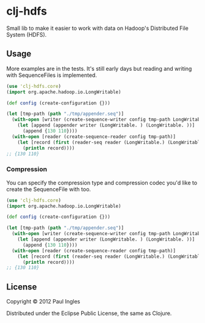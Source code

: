 # clj-hdfs

Small lib to make it easier to work with data on Hadoop's Distributed File System (HDFS).

## Usage

More examples are in the tests. It's still early days but reading and writing with SequenceFiles is implemented.

```clj
(use 'clj-hdfs.core)
(import org.apache.hadoop.io.LongWritable)

(def config (create-configuration {}))

(let [tmp-path (path "./tmp/appender.seq")]
  (with-open [writer (create-sequence-writer config tmp-path LongWritable LongWritable)]
    (let [append (appender writer (LongWritable. ) (LongWritable. ))]
      (append {130 110})))
  (with-open [reader (create-sequence-reader config tmp-path)]
    (let [record (first (reader-seq reader (LongWritable.) (LongWritable.)))]
      (println record))))
;; {130 110}
```

### Compression

You can specify the compression type and compression codec you'd like to create the SequenceFile with too.

```clj
(use 'clj-hdfs.core)
(import org.apache.hadoop.io.LongWritable)

(def config (create-configuration {}))

(let [tmp-path (path "./tmp/appender.seq")]
  (with-open [writer (create-sequence-writer config tmp-path LongWritable LongWritable :compression-type :block :compression-codec :snappy)]
    (let [append (appender writer (LongWritable. ) (LongWritable. ))]
      (append {130 110})))
  (with-open [reader (create-sequence-reader config tmp-path)]
    (let [record (first (reader-seq reader (LongWritable.) (LongWritable.)))]
      (println record))))
;; {130 110}
```

## License

Copyright &copy; 2012 Paul Ingles

Distributed under the Eclipse Public License, the same as Clojure.
